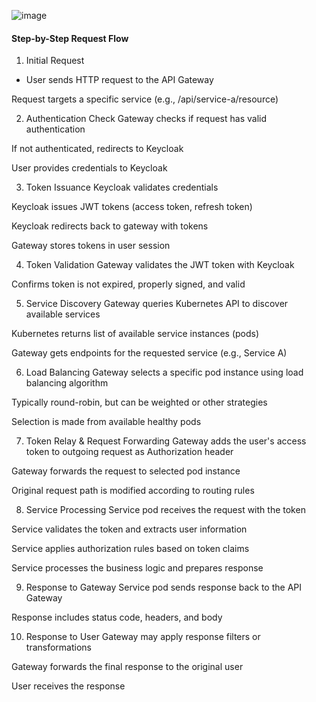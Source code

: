 
![image](https://github.com/user-attachments/assets/fc321b4b-10bf-4f2f-9057-e909d29fbae6)  

  
#### Step-by-Step Request Flow
1. Initial Request
* User sends HTTP request to the API Gateway

Request targets a specific service (e.g., /api/service-a/resource)

2. Authentication Check
Gateway checks if request has valid authentication

If not authenticated, redirects to Keycloak

User provides credentials to Keycloak

3. Token Issuance
Keycloak validates credentials

Keycloak issues JWT tokens (access token, refresh token)

Keycloak redirects back to gateway with tokens

Gateway stores tokens in user session

4. Token Validation
Gateway validates the JWT token with Keycloak

Confirms token is not expired, properly signed, and valid

5. Service Discovery
Gateway queries Kubernetes API to discover available services

Kubernetes returns list of available service instances (pods)

Gateway gets endpoints for the requested service (e.g., Service A)

6. Load Balancing
Gateway selects a specific pod instance using load balancing algorithm

Typically round-robin, but can be weighted or other strategies

Selection is made from available healthy pods

7. Token Relay & Request Forwarding
Gateway adds the user's access token to outgoing request as Authorization header

Gateway forwards the request to selected pod instance

Original request path is modified according to routing rules

8. Service Processing
Service pod receives the request with the token

Service validates the token and extracts user information

Service applies authorization rules based on token claims

Service processes the business logic and prepares response

9. Response to Gateway
Service pod sends response back to the API Gateway

Response includes status code, headers, and body

10. Response to User
Gateway may apply response filters or transformations

Gateway forwards the final response to the original user

User receives the response
